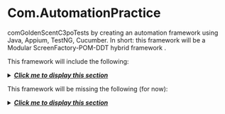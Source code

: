 # Com.AutomationPractice

comGoldenScentC3poTests by creating an automation framework using Java, Appium, TestNG, Cucumber. In short: this framework will be a Modular ScreenFactory-POM-DDT hybrid framework .



This framework will include the following:

<details>
<summary>
<b><i><u>Click me to display this section</u></i></b>
</summary>
<p>

- POM (Page Object Model) - To separate function driven methods into several classes as well as using Custom PageFactory to get locators from external file to find elements .
- Object Repository - To store WebElement locators in json files,Test Data in (properties,CSV,Excel) files and Selenium Grid Configs jeson files.
- DDT(Data Driven Testing) - the test scripts read test data from data sources (properties,CSV,Excel) by DataProvider annotation support by TestNG with ability to select the dataSourceFileName and its format from a configuration file (testngSuite.xml)
- Cross Platform support (IOS,Android) - Selection of execution Platform should be managed from a configuration file (testngSuite.xml)
- Using TestNG framework for running and Manipulating Tests
- Excution Report - Using Allure 

</p>
</details>

This framework will be missing the following (for now):

<details>
<summary>
<b><i><u>Click me to display this section</u></i></b>
</summary>
<p>

- **Note that while I provide only these options, there may be many more. There is no right or wrong way of implementing these types of frameworks, it all just depends on your situation (the website being tested, your script creators, complexity of the test cases, etc)**

- KDT (Keyword Driven Testing) 



## Setting up a Framework from Scratch

<details>
<summary>
<b><i><u>Click me to display this section</u></i></b>
</summary>
<p>

1. Create a Maven project.
2. Create proper project structure.
3. Add required dependencies into pom.xml

   a) testng version(7.0.0)
   
   b) selenium-java version (3.141.59)
   
   c) io.appium version (7.3.0)
   
   D) allure-testng  version (2.13.0)
   
   e) custom-page-factory version (1.0.0)& poi-ooxml version (3.17) for custom PAGEFACTORY solution
   
   f) log4j  version 1.2.17 for logs
   
   g) cucumber-testng version 1.2.5 
   
4. Make UiAction class to hold to make the most common actions on webElements in the frame work
5. Make Helper Class to hold generic method needed in handle DDT reading data from external file & taking screenshots from failed test cases
6. ScreenObjectsConfig interface provide locators files path that script needed for SearchBy annotation in Custom PageFactory solution 
7. Setup cross browser testing by creating a testngSuite.xml runner that utilizes parameters.
8. Implement the POM (Page Object Model) framework.
9. Setup custom test reporting (Allure reporting)
   this is thy way to Make Test Report by allure:
   1)Download the latest version as zip archive from Maven Central.(from Github) https://github.com/allure-framework/allure2/releases

   2)Unpack the archive to allure-commandline directory.(extract folder)

   3)Navigate to bin directory.

   4)Use allure.bat for Windows.

   5)Add allure to system PATH. (in System Variables) like java variables we did.
   
   6)then run your testcase  ---->folder named allure-results will apear after test finish (in eclipse refresh your project to make this folder appear).
   
   7)after that go to your project directory run cmd and then type -> allure.bat serve allure-results
   





</p>
</details>


## Notes

<details>
<summary>
<b><i><u>Click me to display this section</u></i></b>
</summary>
<p>

- Refer to the published Javadoc for detailed information on the available functions/classes/packages from [this link](https://github.com/AhmedGamal233/Com.Google.VOIS.Challenge/docs) 

</p>
</details>

***